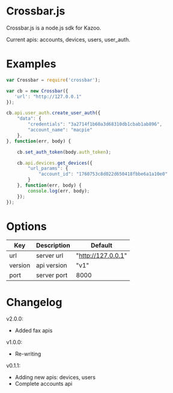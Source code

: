 # Crossbar.js

Crossbar.js is a node.js sdk for Kazoo.

Current apis:
accounts, devices, users, user_auth.

# Examples

```javascript
var Crossbar = require('crossbar');

var cb = new Crossbar({
   'url': "http://127.0.0.1"
});

cb.api.user_auth.create_user_auth({
    "data": {
        "credentials": "3a2714f1b60a3d68310db1cbab1ab896",
        "account_name": "macpie"
    },
}, function(err, body) {

    cb.set_auth_token(body.auth_token);

    cb.api.devices.get_devices({
        "url_params": {
            "account_id": "1760753c8d022d650418fbbe6a1a10e0"
        }
    }, function(err, body) {
        console.log(err, body);
    });
});
```

# Options

| Key | Description | Default |
| --- | ----------- | ------- |
| url | server url | "http://127.0.0.1" |
| version | api version | "v1" |
| port | server port | 8000 |

# Changelog

v2.0.0:

* Added fax apis

v1.0.0:

* Re-writing

v0.1.1:

* Adding new apis: devices, users
* Complete accounts api



